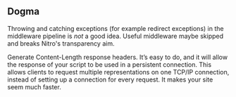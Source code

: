 Dogma
-----

Throwing and catching exceptions (for example redirect exceptions) in the middleware pipeline is *not* a good idea. Useful middleware maybe skipped and breaks Nitro's transparency aim.
 
Generate Content-Length response headers. It’s easy to do, and it will allow the response of your script to be used in a persistent connection. This allows clients to request multiple representations on one TCP/IP connection, instead of setting up a connection for every request. It makes your site seem much faster.
